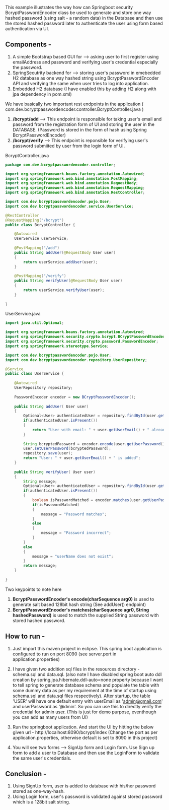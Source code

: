 
This example illustrates the way how can Springboot security BcryptPasswordEncoder class be used to generate and store one way hashed password (using salt - a random data) in the Database and then use the stored hashed password later to authenticate the user using form based authentication via UI.

## Components - 
1. A simple Bootstrap based GUI for --> asking user to first register using emailAddress and password and verifying user's credential especially the password.
2. SpringSecutrity backend for --> storing user's password in emebedded H2 database as one way hashed string using BcryptPasswordEncoder API and verifying the same when user tries to log into application. 
3. Embedded H2 database (I have enabled this by adding H2 along with jpa dependency in pom.xml)

We have basically two important rest endpoints in the application ( com.dev.bcryptpasswordencoder.controller.BcryptController.java )
1. **/bcrypt/add** --> This endpoint is responsible for taking user's email and password from the registration form of UI and storing the user in the DATABASE. (Password is stored in the form of hash using Spring BcryptPasswordEncoder)
2. **/bcrypt/verify** --> This endpoint is reponsible for verifying user's password submiited by user from the login form of UI.

BcryptController.java 
```java
package com.dev.bcryptpasswordencoder.controller;

import org.springframework.beans.factory.annotation.Autowired;
import org.springframework.web.bind.annotation.PostMapping;
import org.springframework.web.bind.annotation.RequestBody;
import org.springframework.web.bind.annotation.RequestMapping;
import org.springframework.web.bind.annotation.RestController;

import com.dev.bcryptpasswordencoder.pojo.User;
import com.dev.bcryptpasswordencoder.service.UserService;

@RestController
@RequestMapping("/bcrypt")
public class BcryptController {

	@Autowired
	UserService userService;
	
	@PostMapping("/add")
	public String addUser(@RequestBody User user)
	{
		return userService.addUser(user);
	}
	
	@PostMapping("/verify")
	public String verifyUser(@RequestBody User user)
	{
		return userService.verifyUser(user);
	}
	
}		
```		
UserService.java

```java
import java.util.Optional;

import org.springframework.beans.factory.annotation.Autowired;
import org.springframework.security.crypto.bcrypt.BCryptPasswordEncoder;
import org.springframework.security.crypto.password.PasswordEncoder;
import org.springframework.stereotype.Service;

import com.dev.bcryptpasswordencoder.pojo.User;
import com.dev.bcryptpasswordencoder.repository.UserRepository;

@Service
public class UserService {
	
	@Autowired
	UserRepository repository;
	
	PasswordEncoder encoder = new BCryptPasswordEncoder();
	
	public String addUser( User user)
	{
		Optional<User> authenticatedUser = repository.findById(user.getUserEmail());
		if(authenticatedUser.isPresent())
		{
			return "User with email: " + user.getUserEmail() + " already exist";
		}
		
		String bcryptedPassword = encoder.encode(user.getUserPassword());
		user.setUserPassword(bcryptedPassword);
		repository.save(user);
		return "User: " + user.getUserEmail() + " is added";
	}
	
	public String verifyUser( User user)
	{
		String message;
		Optional<User> authenticatedUser = repository.findById(user.getUserEmail());
		if(authenticatedUser.isPresent())
		{
			boolean isPasswordMatched = encoder.matches(user.getUserPassword(), authenticatedUser.get().getUserPassword());
			if(isPasswordMatched)
			{
				message = "Password matches";
			}
			else
			{
				message = "Password incorrect";
			}
		}
		else
		{
			message = "userName does not exist";
		}
		return message;
	}
	
}

```


Two keypoints to note here 
 1. **BcryptPasswordEncoder's encode(charSequence arg0)** is used to generate salt based 128bit hash string (See addUser() endpoint)
 2. **BcryptPasswordEncoder's matches(charSequence agr0, String hashedPassword)** is used to match the supplied String password with stored hashed password.

## How to run -
1. Just import this maven project in eclipse. This spring boot application is configured to run on port 8090 (see server.port in application.properties) 
2. I have given two addition sql files in the resources directory - schema.sql and data.sql. (also note I have disabled spring boot auto ddl creation by spring.jpa.hibernate.ddl-auto=none property because I want to tell spring to generate database schema and populate the table with some dummy data as per my requirement at the time of startup using schema.sql and data.sql files respectively). 
After startup, the table 'USER' will have one default entry with userEmail as 'admin@gmail.com' and userPassword as '@dmin'. So you can use this to directly verify the credential for admin user. (This is just for demo purpose, eventhough you can add as many users from UI)

3. Run the springboot application. And start the UI by hitting the below given url -
http://localhost:8090/bcrypt/index    (Change the port as per application.properties, otherwise default is set to 8090 in this project)

4. You will see two forms --> SignUp form and Login form. Use Sign up form to add a user to Database and then use the LoginForm to validate the same user's credentials.


## Conclusion -
1. Using SignUp form, user is added to database with his/her password stored as one-way-hash.
2. Using Login form, user's password is validated against stored password which is a 128bit salt string.
